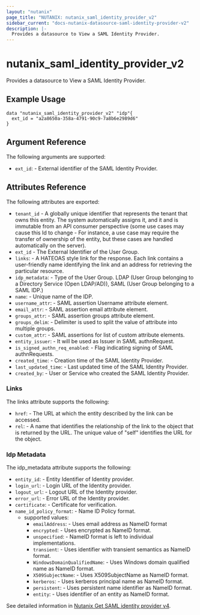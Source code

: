 ```yaml
---
layout: "nutanix"
page_title: "NUTANIX: nutanix_saml_identity_provider_v2"
sidebar_current: "docs-nutanix-datasource-saml-identity-provider-v2"
description: |-
  Provides a datasource to View a SAML Identity Provider.
---
```


# nutanix_saml_identity_provider_v2

Provides a datasource to View a SAML Identity Provider.

## Example Usage

```hcl
data "nutanix_saml_identity_provider_v2" "idp"{
  ext_id = "a2a8650a-358a-4791-90c9-7a8b6e2989d6"
}
```

##  Argument Reference

The following arguments are supported:

* `ext_id`: - External identifier of the SAML Identity Provider.

## Attributes Reference
The following attributes are exported:

* `tenant_id` - A globally unique identifier that represents the tenant that owns this entity. The system automatically assigns it, and it and is immutable from an API consumer perspective (some use cases may cause this Id to change - For instance, a use case may require the transfer of ownership of the entity, but these cases are handled automatically on the server).
* `ext_id` - The External Identifier of the User Group.
* `links`: - A HATEOAS style link for the response. Each link contains a user-friendly name identifying the link and an address for retrieving the particular resource.
* `idp_metadata`: - Type of the User Group. LDAP (User Group belonging to a Directory Service (Open LDAP/AD)),  SAML (User Group belonging to a SAML IDP.)
* `name`: - Unique name of the IDP.
* `username_attr`: - SAML assertion Username attribute element.
* `email_attr`: - SAML assertion email attribute element.
* `groups_attr`: - SAML assertion groups attribute element.
* `groups_delim`: - Delimiter is used to split the value of attribute into multiple groups.
* `custom_attr`: - SAML assertions for list of custom attribute elements.
* `entity_issuer`: - It will be used as Issuer in SAML authnRequest.
* `is_signed_authn_req_enabled`: - Flag indicating signing of SAML authnRequests.
* `created_time`: - Creation time of the SAML Identity Provider.
* `last_updated_time`: - Last updated time of the SAML Identity Provider.
* `created_by`: - User or Service who created the SAML Identity Provider.


### Links

The links attribute supports the following:

* `href`: - The URL at which the entity described by the link can be accessed.
* `rel`: - A name that identifies the relationship of the link to the object that is returned by the URL. The unique value of "self" identifies the URL for the object.

### Idp Metadata

The idp_metadata attribute supports the following:

* `entity_id`: - Entity Identifier of Identity provider.
* `login_url`: - Login URL of the Identity provider.
* `logout_url`: - Logout URL of the Identity provider.
* `error_url`: - Error URL of the Identity provider.
* `certificate`: - Certificate for verification.
* `name_id_policy_format`: - Name ID Policy format.
  * supported values:
    * `emailAddress`: -  Uses email address as NameID format
    * `encrypted`: -  Uses encrypted as NameID format.
    * `unspecified`: -  NameID format is left to individual implementations.
    * `transient`: -  	Uses identifier with transient semantics as NameID format.
    * `WindowsDomainQualifiedName`: -  Uses Windows domain qualified name as NameID format.
    * `X509SubjectName`: -  	Uses X509SubjectName as NameID format.
    * `kerberos`: -  	Uses kerberos principal name as NameID format.
    * `persistent`: -  Uses persistent name identifier as NameID format.
    * `entity`: -  Uses identifier of an entity as NameID format.

See detailed information in [Nutanix Get SAML identity provider v4](https://developers.nutanix.com/api-reference?namespace=iam&version=v4.0#tag/SAMLIdentityProviders/operation/getSamlIdentityProviderById).

